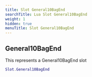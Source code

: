 ```yaml
---
title: Slot General10BagEnd
searchTitle: Lua Slot General10BagEnd
weight: 1
hidden: true
menuTitle: Slot General10BagEnd
---
```

## General10BagEnd

This represents a General10BagEnd slot
```lua
Slot.General10BagEnd
```